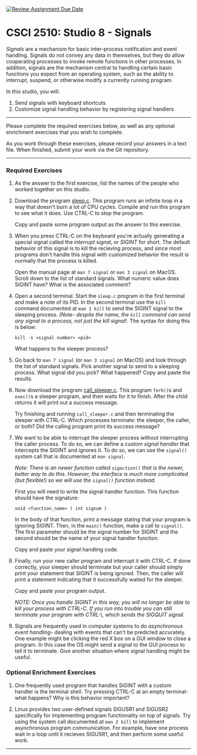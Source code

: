 [![Review Assignment Due Date](https://classroom.github.com/assets/deadline-readme-button-22041afd0340ce965d47ae6ef1cefeee28c7c493a6346c4f15d667ab976d596c.svg)](https://classroom.github.com/a/N-cnSx4k)
# CSCI 2510: Studio 8 - Signals

*Signals* are a mechanism for basic inter-process notification and event
handling. Signals do not convey any data in themselves, but they do
allow cooperating processes to invoke remote functions in other
processes. In addition, signals are the mechanism central to handling
certain basic functions you expect from an operating system, such as the
ability to interrupt, suspend, or otherwise modify a currently running
program.

In this studio, you will:

1.  Send signals with keyboard shortcuts
2.  Customize signal handling behavior by registering signal handlers

------------------------------------------------------------------------

Please complete the required exercises below, as well as any optional
enrichment exercises that you wish to complete.

As you work through these exercises, please record your answers in a
text file. When finished, submit your work via the Git repository.

------------------------------------------------------------------------

### Required Exercises

1.  As the answer to the first exercise, list the names of the people
    who worked together on this studio.

2.  Download the program [sleep.c](./sleep.c). This program runs an
    infinte loop in a way that doesn\'t burn a lot of CPU cycles.
    Compile and run this program to see what it does. Use CTRL-C to stop
    the program.

    Copy and paste some program output as the answer to this exercise.

3.  When you press CTRL-C on the keyboard you\'re actually generating a
    special signal called the *interrupt signal*, or *SIGINT* for short.
    The default behavior of this signal is to kill the recieving
    process, and since most programs don\'t handle this signal with
    customized behavior the result is normally that the process is
    killed.

    Open the manual page at `man 7 signal` or `man 3 signal` on MacOS. Scroll down to the list of
    standard signals. What numeric value does SIGINT have? What is the
    associated comment?

4.  Open a second terminal. Start the `sleep.c` program in the first
    terminal and make a note of its PID. In the second terminal use the
    `kill` command documented at `man 1 kill` to send the SIGINT signal
    to the sleeping process. *(Note- despite the name, the `kill`
    command can send any signal to a process, not just the kill
    signal!*. The syntax for doing this is below:

    `kill -s <signal number> <pid>`

    What happens to the sleeper process?

5.  Go back to `man 7 signal` (or `man 3 signal` on MacOS) and look through the list of standard
    signals. Pick another signal to send to a sleeping process. What
    signal did you pick? What happened? Copy and paste the results.

6.  Now download the program [call\_sleeper.c](./call_sleeper.c). This
    program `fork()`s and `exec()`s a sleeper program, and then waits
    for it to finish. After the child returns it will print out a
    success message.

    Try finishing and running `call_sleeper.c` and then terminating the sleeper with
    CTRL-C. Which processes terminate: the sleeper, the caller, or both?
    Did the calling program print its success message?

7.  We want to be able to interrupt the sleeper process without
    interrupting the caller process. To do so, we can define a custom
    *signal handler* that intercepts the SIGINT and ignores it. To do
    so, we can use the `signal()` system call that is documented at
    `man signal`.

    *Note: There is an newer function called `sigaction()` that is the
    newer, better way to do this. However, the interface is much more
    complicated (but flexible!) so we will use the `signal()` function
    instead.*

    First you will need to write the signal handler function. This
    function should have the signature:

    `void <function_name> ( int signum )`

    In the body of that function, print a message stating that your
    program is ignoring SIGINT. Then, in the `main()` function, make a
    call to `signal()`. The first parameter should be the signal number
    for SIGINT and the second should be the name of your signal handler
    function.

    Copy and paste your signal handling code.

8.  Finally, run your new caller program and interrupt it with CTRL-C.
    If done correctly, your sleeper should terminate but your caller
    should simply print your statement that SIGINT is being ignored.
    Then, the caller will print a statement indicating that it
    successfully waited for the sleeper.

    Copy and paste your program output.

    *NOTE: Once you handle SIGINT in this way, you will no longer be
    able to kill your process with CTRL-C. If you run into trouble you
    can still terminate your program with CTRL-\\, which sends the
    SIGQUIT signal.*

9.  Signals are frequently used in computer systems to do *asynchronous
    event handling*- dealing with events that can\'t be predicted
    accurately. One example might be clicking the red X box on a GUI
    window to close a program. In this case the OS might send a signal
    to the GUI process to tell it to terminate. Give another situation
    where signal handling might be useful.

### Optional Enrichment Exercises

1.  One frequently used program that handles SIGINT with a custom
    handler is the terminal shell. Try pressing CTRL-C at an empty
    terminal- what happens? Why is this behavior important?

2.  Linux provides two user-defined signals SIGUSR1 and SIGUSR2
    specifically for implementing program functionality on top of
    signals. Try using the system call documented at `man 2 kill` to
    implement asynchronous program communication. For example, have one
    process wait in a loop until it recieves SIGUSR1, and then perform
    some useful work.

------------------------------------------------------------------------
